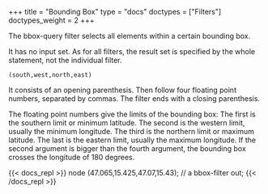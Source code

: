+++
title = "Bounding Box"
type = "docs"
doctypes = ["Filters"]
doctypes_weight = 2
+++

The bbox-query filter selects all elements within a certain bounding box.

It has no input set. As for all filters, the result set is specified by the whole statement, not the individual filter.

    (south,west,north,east)

It consists of an opening parenthesis. Then follow four floating point numbers, separated by commas. The filter ends with a closing parenthesis.

The floating point numbers give the limits of the bounding box: The first is the southern limit or minimum latitude. The second is the western limit, usually the minimum longitude. The third is the northern limit or maximum latitude. The last is the eastern limit, usually the maximum longitude. If the second argument is bigger than the fourth argument, the bounding box crosses the longitude of 180 degrees.

{{< docs_repl >}}
node
(47.065,15.425,47.07,15.43); // a bbox-filter
out;
{{< /docs_repl >}}
